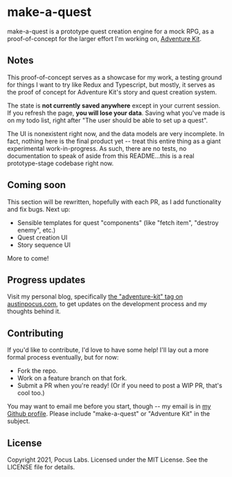 # make-a-quest

make-a-quest is a prototype quest creation engine for a mock RPG, as a proof-of-concept for the larger effort I'm working on, [Adventure Kit](https://austinpocus.com/tags/adventure-kit).

## Notes

This proof-of-concept serves as a showcase for my work, a testing ground for things I want to try like Redux and Typescript, but mostly, it serves as the proof of concept for Adventure Kit's story and quest creation system.

The state is **not currently saved anywhere** except in your current session. If you refresh the page, **you will lose your data**. Saving what you've made is on my todo list, right after "The user should be able to set up a quest".

The UI is nonexistent right now, and the data models are very incomplete. In fact, nothing here is the final product yet -- treat this entire thing as a giant experimental work-in-progress. As such, there are no tests, no documentation to speak of aside from this README...this is a real prototype-stage codebase right now.

## Coming soon

This section will be rewritten, hopefully with each PR, as I add functionality and fix bugs. Next up:

- Sensible templates for quest "components" (like "fetch item", "destroy enemy", etc.)
- Quest creation UI
- Story sequence UI

More to come!

## Progress updates

Visit my personal blog, specifically [the "adventure-kit" tag on austinpocus.com](https://austinpocus.com/tags/adventure-kit), to get updates on the development process and my thoughts behind it.

## Contributing

If you'd like to contribute, I'd love to have some help! I'll lay out a more formal process eventually, but for now:

- Fork the repo.
- Work on a feature branch on that fork.
- Submit a PR when you're ready! (Or if you need to post a WIP PR, that's cool too.)

You may want to email me before you start, though -- my email is in [my Github profile](https://github.com/ajpocus). Please include "make-a-quest" or "Adventure Kit" in the subject.

## License

Copyright 2021, Pocus Labs. Licensed under the MIT License. See the LICENSE file for details.
